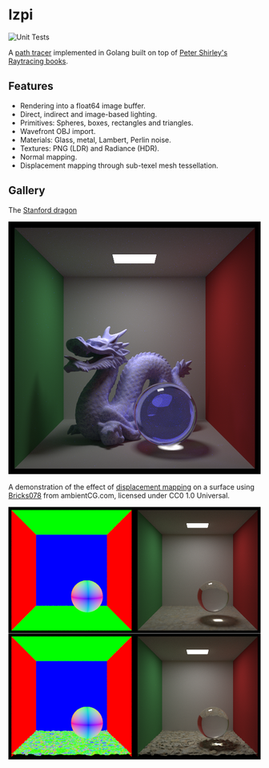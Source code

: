# Izpi

![Unit Tests](https://github.com/flynn-nrg/izpi/actions/workflows/test.yml/badge.svg)

A [path tracer](https://en.wikipedia.org/wiki/Path_tracing) implemented in Golang built on top of [Peter Shirley's Raytracing books](https://raytracing.github.io).

## Features

* Rendering into a float64 image buffer.
* Direct, indirect and image-based lighting.
* Primitives: Spheres, boxes, rectangles and triangles.
* Wavefront OBJ import.
* Materials: Glass, metal, Lambert, Perlin noise.
* Textures: PNG (LDR) and Radiance (HDR).
* Normal mapping.
* Displacement mapping through sub-texel mesh tessellation.

## Gallery

The [Stanford dragon](https://en.wikipedia.org/wiki/Stanford_dragon)

![The Stanford dragon in a Cornell box](./images/dragon.png "Stanford dragon")

A demonstration of the effect of [displacement mapping](https://en.wikipedia.org/wiki/Displacement_mapping) on a surface using [Bricks078](https://ambientcg.com/view?id=Bricks078) from ambientCG.com, licensed under CC0 1.0 Universal.

![Displacement mapping in a Cornell box](./images/displacement_mapping.png "Displacement mapping")
